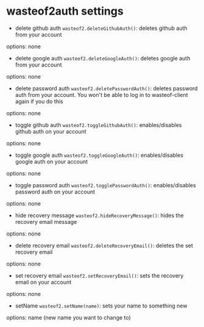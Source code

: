 # wasteof2auth settings

- delete github auth `wasteof2.deleteGithubAuth()`: deletes github auth from your account

options: none
- delete google auth `wasteof2.deleteGoogleAuth()`: deletes google auth from your account

options: none
- delete password auth `wasteof2.deletePasswordAuth()`: deletes password auth from your account. You won't be able to log in to wasteof-client again if you do this

options: none
- toggle github auth `wasteof2.toggleGithubAuth()`: enables/disables github auth on your account

options: none
- toggle google auth `wasteof2.toggleGoogleAuth()`: enables/disables google auth on your account

options: none
- toggle password auth `wasteof2.togglePasswordAuth()`: enables/disables password auth on your account

options: none
- hide recovery message `wasteof2.hideRecoveryMessage()`: hides the recovery email message

options: none
- delete recovery email `wasteof2.deleteRecoveryEmail()`: deletes the set recovery email

options: none
- set recovery email `wasteof2.setRecoveryEmail()`: sets the recovery email on your account

options: none
- setName `wasteof2.setName(name)`: sets your name to something new

options: name (new name you want to change to)